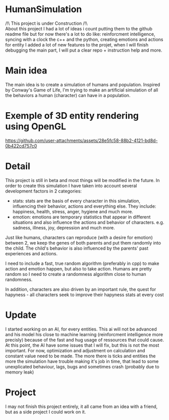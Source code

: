 # HumanSimulation
/!\ This project is under Construction /!\  
About this project I had a lot of ideas i count putting them to the github readme file
but for now there's a lot to do like: reinforcment intelligence, syncing with a clock the c++ and the python, creating emotions and actions for entity
I added a lot of new features to the projet, when I will finish debugging the main part, I will put a clear repo + instruction help and more.

# Main idea
The main idea is to create a simulation of humans and population.
Inspired by Conway's Game of Life, I'm trying to make an artificial simulation of all the behaviors a human (character) can have in a population.


# Exemple of 3D entity rendering using OpenGL
https://github.com/user-attachments/assets/28e5fc58-88b2-4121-bd8d-0b422cd757c0





# Detail
This project is still in beta and most things will be modified in the future. In order to create this simulation 
I have taken into account several development factors in 2 categories:
  - stats: stats are the basis of every character in this simulation, influencing their behavior, actions and everything else.
    They include: happiness, health, stress, anger, hygiene and much more.
  - emotion: emotions are temporary statistics that appear in different situations and also influence the actions and behavior of characters.
    e.g. sadness, illness, joy, depression and much more.

Just like humans, characters can reproduce (with a desire for emotion) between 2, we keep the genes of both parents and put them randomly into the child.
The child's behavior is also influenced by the parents' past experiences and actions.


I need to include a fast, true random algorithm (preferably in cpp) to make action and emotion happen, but also to take action.
Humans are pretty random so I need to create a randomness algorithm close to human randomness.

In addition, characters are also driven by an important rule, the quest for hapyness - all characters seek to improve their hapyness stats at 
every cost

# Update
I started working on an AI, for every entities. This ai will not be advanced and his model his close to machine learning (reinforcment intelligence more precisly) because of the fast and hug usage of ressources that could cause. At this point, the AI have some issues that I will fix, but this is not the most important. For now, optimization and adjustment on calculation and constant value need to be made. The more there is ticks and entities the more the simulation have trouble making it's job in time, that lead to some unexplicated behaviour, lags, bugs and sometimes crash (probably due to memory leak)

# Project
I may not finish this project entirely, it all came from an idea with a friend, but as a side project I could work on it. 
